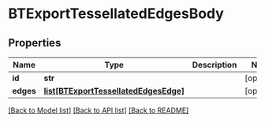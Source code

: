 # BTExportTessellatedEdgesBody

## Properties
Name | Type | Description | Notes
------------ | ------------- | ------------- | -------------
**id** | **str** |  | [optional] 
**edges** | [**list[BTExportTessellatedEdgesEdge]**](BTExportTessellatedEdgesEdge.md) |  | [optional] 

[[Back to Model list]](../README.md#documentation-for-models) [[Back to API list]](../README.md#documentation-for-api-endpoints) [[Back to README]](../README.md)


